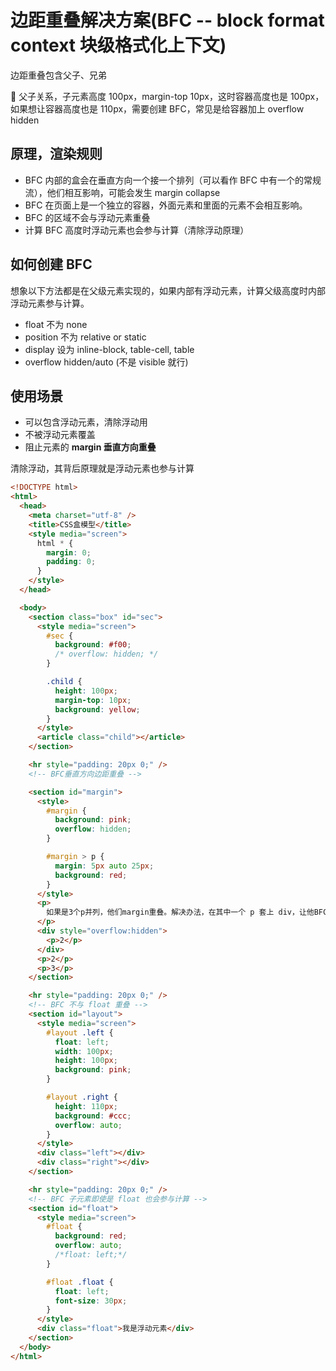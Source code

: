 # 边距重叠解决方案(BFC -- block format context 块级格式化上下文)

边距重叠包含父子、兄弟

 父子关系，子元素高度 100px，margin-top 10px，这时容器高度也是 100px，如果想让容器高度也是 110px，需要创建 BFC，常见是给容器加上 overflow hidden

## 原理，渲染规则

- BFC 内部的盒会在垂直方向一个接一个排列（可以看作 BFC 中有一个的常规流），他们相互影响，可能会发生 margin collapse
- BFC 在页面上是一个独立的容器，外面元素和里面的元素不会相互影响。
- BFC 的区域不会与浮动元素重叠
- 计算 BFC 高度时浮动元素也会参与计算（清除浮动原理）

## 如何创建 BFC

想象以下方法都是在父级元素实现的，如果内部有浮动元素，计算父级高度时内部浮动元素参与计算。

- float 不为 none
- position 不为 relative or static
- display 设为 inline-block, table-cell, table
- overflow hidden/auto (不是 visible 就行)

## 使用场景

- 可以包含浮动元素，清除浮动用
- 不被浮动元素覆盖
- 阻止元素的 **margin 垂直方向重叠**

清除浮动，其背后原理就是浮动元素也参与计算

```html
<!DOCTYPE html>
<html>
  <head>
    <meta charset="utf-8" />
    <title>CSS盒模型</title>
    <style media="screen">
      html * {
        margin: 0;
        padding: 0;
      }
    </style>
  </head>

  <body>
    <section class="box" id="sec">
      <style media="screen">
        #sec {
          background: #f00;
          /* overflow: hidden; */
        }

        .child {
          height: 100px;
          margin-top: 10px;
          background: yellow;
        }
      </style>
      <article class="child"></article>
    </section>

    <hr style="padding: 20px 0;" />
    <!-- BFC垂直方向边距重叠 -->

    <section id="margin">
      <style>
        #margin {
          background: pink;
          overflow: hidden;
        }

        #margin > p {
          margin: 5px auto 25px;
          background: red;
        }
      </style>
      <p>
        如果是3个p并列，他们margin重叠。解决办法，在其中一个 p 套上 div，让他BFC，此时margin会相加
      </p>
      <div style="overflow:hidden">
        <p>2</p>
      </div>
      <p>2</p>
      <p>3</p>
    </section>

    <hr style="padding: 20px 0;" />
    <!-- BFC 不与 float 重叠 -->
    <section id="layout">
      <style media="screen">
        #layout .left {
          float: left;
          width: 100px;
          height: 100px;
          background: pink;
        }

        #layout .right {
          height: 110px;
          background: #ccc;
          overflow: auto;
        }
      </style>
      <div class="left"></div>
      <div class="right"></div>
    </section>

    <hr style="padding: 20px 0;" />
    <!-- BFC 子元素即使是 float 也会参与计算 -->
    <section id="float">
      <style media="screen">
        #float {
          background: red;
          overflow: auto;
          /*float: left;*/
        }

        #float .float {
          float: left;
          font-size: 30px;
        }
      </style>
      <div class="float">我是浮动元素</div>
    </section>
  </body>
</html>
```

